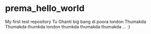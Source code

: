 # prema_hello_world
My first test repository
Tu Ghanti big bang di poora london Thumakda 
Thumakda thumkda london thumkda thumakda thumakda ... :)
